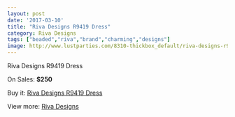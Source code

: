 ```yaml
---
layout: post
date: '2017-03-10'
title: "Riva Designs R9419 Dress"
category: Riva Designs
tags: ["beaded","riva","brand","charming","designs"]
image: http://www.lustparties.com/8310-thickbox_default/riva-designs-r9419-dress.jpg
---
```

Riva Designs R9419 Dress

On Sales: **$250**
<a href="https://www.lustparties.com/en/riva-designs/2792-riva-designs-r9419-dress.html"><amp-img layout="responsive" width="600" height="600" src="//www.lustparties.com/8310-thickbox_default/riva-designs-r9419-dress.jpg" alt="Riva Designs R9419 Dress 0" /></a>

Buy it: [Riva Designs R9419 Dress](https://www.lustparties.com/en/riva-designs/2792-riva-designs-r9419-dress.html "Riva Designs R9419 Dress")

View more: [Riva Designs](https://www.lustparties.com/en/6-riva-designs "Riva Designs")